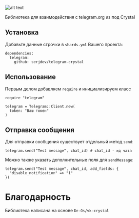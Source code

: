 ![alt text](http://serjdev.ru.com/crystal.png)

 Библиотека для взаимодействия с telegram.org из под Crystal

## Установка
Добавьте данные строчки в `shards.yml` Вашего проекта:
```crystal
dependencies:
  telegram:
    github: serjdev/telegram-crystal  
```

## Использование

Первым делом добавляем `require` и инициализируем класс
```crystal
require "telegram"

telegram = Telegram::Client.new(
  token: "Ваш токен"
)
```

## Отправка сообщения

Для отправки сообщения существует отдельный метод `send`:
```crystal
telegram.send("Test message", chat_id) # chat_id - ид чата
```
Можно также указать дополнительные поля для `sendMessage`:
```crystal
telegram.send("Test message", chat_id, add_fields: {
  "disable_notification" => "1"
})
```

# Благодарность
Библиотека написана на основе ```De-Os/vk-crystal```
